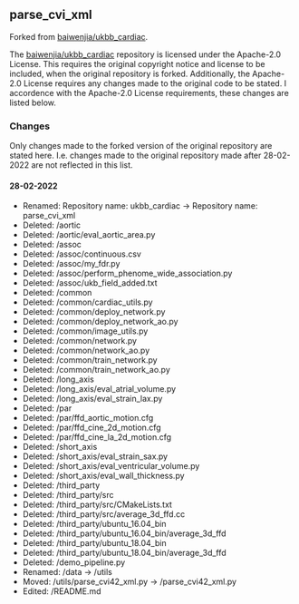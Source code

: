 ## parse_cvi_xml
Forked from [baiwenjia/ukbb_cardiac](https://github.com/baiwenjia/ukbb_cardiac).

The [baiwenjia/ukbb_cardiac](https://github.com/baiwenjia/ukbb_cardiac) repository is licensed under the Apache-2.0 License. This requires the original copyright notice and license to be included, when the original repository is forked. Additionally, the Apache-2.0 License requires any changes made to the original code to be stated. I accordence with the Apache-2.0 License requirements, these changes are listed below.


### Changes
Only changes made to the forked version of the original repository are stated here. I.e. changes made to the original repository made after 28-02-2022 are not reflected in this list.

#### 28-02-2022
* Renamed: Repository name: ukbb_cardiac -> Repository name: parse_cvi_xml
* Deleted: /aortic
* Deleted: /aortic/eval_aortic_area.py
* Deleted: /assoc
* Deleted: /assoc/continuous.csv
* Deleted: /assoc/my_fdr.py
* Deleted: /assoc/perform_phenome_wide_association.py
* Deleted: /assoc/ukb_field_added.txt
* Deleted: /common
* Deleted: /common/cardiac_utils.py
* Deleted: /common/deploy_network.py
* Deleted: /common/deploy_network_ao.py
* Deleted: /common/image_utils.py
* Deleted: /common/network.py
* Deleted: /common/network_ao.py
* Deleted: /common/train_network.py
* Deleted: /common/train_network_ao.py
* Deleted: /long_axis
* Deleted: /long_axis/eval_atrial_volume.py
* Deleted: /long_axis/eval_strain_lax.py
* Deleted: /par
* Deleted: /par/ffd_aortic_motion.cfg
* Deleted: /par/ffd_cine_2d_motion.cfg
* Deleted: /par/ffd_cine_la_2d_motion.cfg
* Deleted: /short_axis
* Deleted: /short_axis/eval_strain_sax.py
* Deleted: /short_axis/eval_ventricular_volume.py
* Deleted: /short_axis/eval_wall_thickness.py
* Deleted: /third_party
* Deleted: /third_party/src
* Deleted: /third_party/src/CMakeLists.txt
* Deleted: /third_party/src/average_3d_ffd.cc
* Deleted: /third_party/ubuntu_16.04_bin
* Deleted: /third_party/ubuntu_16.04_bin/average_3d_ffd
* Deleted: /third_party/ubuntu_18.04_bin
* Deleted: /third_party/ubuntu_18.04_bin/average_3d_ffd
* Deleted: /demo_pipeline.py
* Renamed: /data -> /utils
* Moved:   /utils/parse_cvi42_xml.py -> /parse_cvi42_xml.py
* Edited:  /README.md
